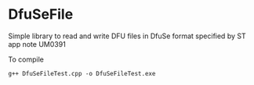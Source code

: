 # DfuSeFile
Simple library to read and write DFU files in DfuSe format specified by ST app note UM0391

To compile

`g++ DfuSeFileTest.cpp -o DfuSeFileTest.exe`
